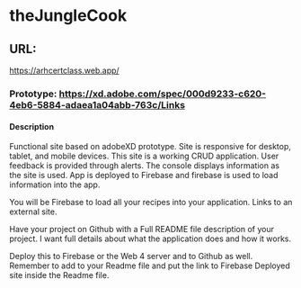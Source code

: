 # theJungleCook

## URL:

https://arhcertclass.web.app/

### Prototype: https://xd.adobe.com/spec/000d9233-c620-4eb6-5884-adaea1a04abb-763c/Links

#### Description

Functional site based on adobeXD prototype. Site is responsive for desktop, tablet, and mobile devices. This site is a working CRUD application.
User feedback is provided through alerts. The console displays information as the site is used. App is deployed to Firebase and firebase is used to load information into the app.

You will be Firebase to load all your recipes into your application. Links to an external site.

Have your project on Github with a Full README file description of your project. I want full details about what the application does and how it works.

Deploy this to Firebase or the Web 4 server and to Github as well. Remember to add to your Readme file and put the link to Firebase Deployed site inside the Readme file.
